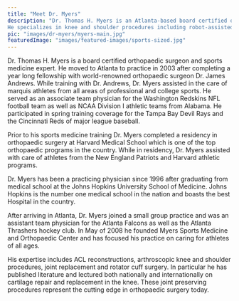 ```yaml
---
title: "Meet Dr. Myers"
description: "Dr. Thomas H. Myers is an Atlanta-based board certified orthopaedic surgeon and sports medicine expert. 
He specializes in knee and shoulder procedures including robot-assisted knee replacement surgery, ACL repair, and repairs of rotator cuff and SLAP tears. Dr. Myers believes in taking the time to properly diagnose patients and ensure they understand their condition and all of the treatment options available to them."
pic: "images/dr-myers/myers-main.jpg"
featuredImage: "images/featured-images/sports-sized.jpg"
---
```


Dr. Thomas H. Myers is a board certified orthopaedic surgeon and sports medicine expert. 
He moved to Atlanta to practice in 2003 after completing a year long fellowship with 
world-renowned orthopaedic surgeon Dr. James Andrews.  While training with Dr. Andrews, 
Dr. Myers assisted in the care of marquis athletes from all areas of professional and 
college sports.  He served as an associate team physician for the Washington Redskins 
NFL football team as well as NCAA Division I athletic teams from Alabama.  He 
participated in spring training coverage for the Tampa Bay Devil Rays and the 
Cincinnati Reds of major league baseball.

Prior to his sports medicine training Dr. Myers completed a residency in orthopaedic 
surgery at Harvard Medical School which is one of the top orthopaedic programs in the 
country.  While in residency, Dr. Myers assisted with care of athletes from the New 
England Patriots and Harvard athletic programs.

Dr. Myers has been a practicing physician since 1996 after graduating from medical 
school at the Johns Hopkins University School of Medicine.  Johns Hopkins is the number 
one medical school in the nation and boasts the best Hospital in the country.

After arriving in Atlanta, Dr. Myers joined a small group practice and was an assistant 
team physician for the Atlanta Falcons as well as the Atlanta Thrashers hockey club.  In 
May of 2008 he founded Myers Sports Medicine and Orthopaedic Center and has focused his 
practice on caring for athletes of all ages.

His expertise includes ACL reconstructions, arthroscopic knee and shoulder procedures, 
joint replacement and rotator cuff surgery.  In particular he has published literature 
and lectured both nationally and internationally on cartilage repair and replacement in 
the knee.  These joint preserving procedures represent the cutting edge in orthopaedic 
surgery today.
